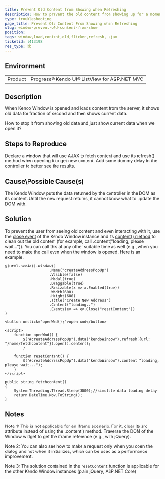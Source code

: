 ```yaml
---
title: Prevent Old Content from Showing when Refreshing
description: How to prevent the old content from showing up for a moment until the new content is fetched in a Kendo Window.
type: troubleshooting
page_title: Prevent Old Content From Showing when Refreshing
slug: window-prevent-old-content-from-show
position: 
tags: window,load,content,old,flicker,refresh, ajax
ticketid: 1413198
res_type: kb
---
```


## Environment
<table>
    <tbody>
	    <tr>
	    	<td>Product</td>
	    	<td>Progress® Kendo UI® ListView for ASP.NET MVC</td>
	    </tr>
    </tbody>
</table>


## Description
When Kendo Window is opened and loads content from the server, it shows old data for fraction of second and then shows current data.

How to stop it from showing old data and just show current data when we open it?

## Steps to Reproduce
Declare a window that will use AJAX to fetch content and use its refresh() method when opening it to get new content. Add some dummy delay in the controller to better see the results.

## Cause\Possible Cause(s)
The Kendo Window puts the data returned by the controller in the DOM as its content. Until the new request returns, it cannot know what to update the DOM with.

## Solution
To prevent the user from seeing old content and even interacting with it, use the [close event](https://docs.telerik.com/kendo-ui/api/javascript/ui/window/events/close) of the Kendo Window instance and its [content() method](https://docs.telerik.com/kendo-ui/api/javascript/ui/window/methods/content) to clean out the old content (for example, call .content("loading, please wait...")). You can call this at any other suitable time as well (e.g., when you need to make the call even when the window is opened. Here is an example.

```View
@(Html.Kendo().Window()
                    .Name("createAddressPopUp")
                    .Visible(false)
                    .Modal(true)
                    .Draggable(true)
                    .Resizable(x => x.Enabled(true))
                    .Width(600)
                    .Height(600)
                    .Title("Create New Address")
                    .Content("loading..")
                    .Events(ev => ev.Close("resetContent"))
)
 
<button onclick="openWnd();">open wnd</button>
 
<script>
    function openWnd() {
        $("#createAddressPopUp").data("kendoWindow").refresh({url: "/home/fetchcontent"}).open().center();
        }
 
    function resetContent() {
        $("#createAddressPopUp").data("kendoWindow").content("loading, please wait...");
    }
</script>
```
```Controller
public string fetchcontent()
{
    System.Threading.Thread.Sleep(3000);//simulate data loading delay
    return DateTime.Now.ToString();
}
```

## Notes
Note 1: This is not applicable for an iframe scenario. For it, clear its src attribute instead of using the .content() method. Traverse the DOM of the Window widget to get the iframe reference (e.g., with jQuery).

Note 2: You can also see how to make a request only when you open the dialog and not when it initializes, which can be used as a performance improvement.

Note 3: The solution contained in the `resetContent` function is applicable for the other Kendo Window instances (plain jQuery, ASP.NET Core)

